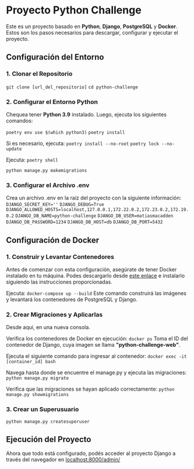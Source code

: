 # Proyecto Python Challenge

Este es un proyecto basado en **Python**, **Django**, **PostgreSQL** y **Docker**. Estos son los pasos necesarios para descargar, configurar y ejecutar el proyecto.

## Configuración del Entorno

### 1. Clonar el Repositorio

```git clone [url_del_repositorio]```
```cd python-challenge```

### 2. Configurar el Entorno Python
Chequea tener **Python 3.9** instalado. Luego, ejecuta los siguientes comandos:

```poetry env use $(which python3)```
```poetry install```

Si es necesario, ejecuta:
```poetry install --no-root```
```poetry lock --no-update```

Ejecuta:
```poetry shell```

```python manage.py makemigrations```

### 3. Configurar el Archivo .env

Crea un archivo .env en la raíz del proyecto con la siguiente información:
```DJANGO_SECRET_KEY=''```
```DJANGO_DEBUG=True```
```DJANGO_ALLOWED_HOSTS=localhost,127.0.0.1,172.22.0.2,172.23.0.2,172.19.0.2```
```DJANGO_DB_NAME=python-challenge```
```DJANGO_DB_USER=matiasmacadden```
```DJANGO_DB_PASSWORD=1234```
```DJANGO_DB_HOST=db```
```DJANGO_DB_PORT=5432```


## Configuración de Docker
### 1. Construir y Levantar Contenedores

Antes de comenzar con esta configuración, asegúrate de tener Docker instalado en tu máquina. Podes descargarlo desde [este enlace](https://www.docker.com/get-started) e instalarlo siguiendo las instrucciones proporcionadas.

Ejecuta:
```docker-compose up --build```
Este comando construirá las imágenes y levantará los contenedores de PostgreSQL y Django.

### 2. Crear Migraciones y Aplicarlas
Desde aqui, en una nueva consola.

Verifica los contenedores de Docker en ejecución:
```docker ps```
Toma el ID del contenedor de Django, cuya imagen se llama **"python-challenge-web"**.

Ejecuta el siguiente comando para ingresar al contenedor:
```docker exec -it [container_id] bash```

Navega hasta donde se encuentre el manage.py y ejecuta las migraciones:
```python manage.py migrate```

Verifica que las migraciones se hayan aplicado correctamente:
```python manage.py showmigrations```

### 3. Crear un Superusuario
```python manage.py createsuperuser```

## Ejecución del Proyecto
Ahora que todo está configurado, podés acceder al proyecto Django a través del navegador en [localhost:8000/admin/](localhost:8000/admin/) 
